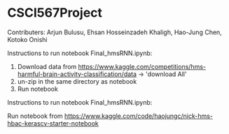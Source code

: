 # CSCI567Project

Contributers: Arjun Bulusu, Ehsan Hosseinzadeh Khaligh, Hao-Jung Chen, Kotoko Onishi

Instructions to run notebook Final_hmsRNN.ipynb:

1) Download data from https://www.kaggle.com/competitions/hms-harmful-brain-activity-classification/data -> 'download All'
2) un-zip in the same directory as notebook
3) Run notebook
   
Instructions to run notebook Final_hmsRNN.ipynb:

   Run notebook from https://www.kaggle.com/code/haojungc/nick-hms-hbac-kerascv-starter-notebook
   
